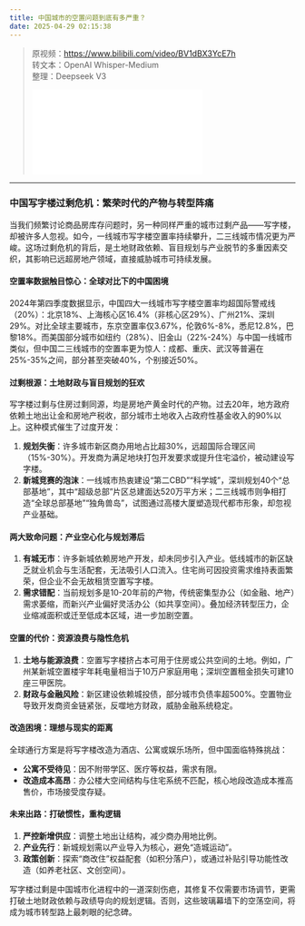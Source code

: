 ```yaml
---
title: 中国城市的空置问题到底有多严重？
date: 2025-04-29 02:15:38
---
```


> 原视频：https://www.bilibili.com/video/BV1dBX3YcE7h<br>转文本：OpenAI Whisper-Medium<br>整理：Deepseek V3
>
> <iframe src="//player.bilibili.com/player.html?bvid=BV1dBX3YcE7h&autoplay=0" scrolling="no" border="0" frameborder="no" framespacing="0" allowfullscreen="true"></iframe>

---

### 中国写字楼过剩危机：繁荣时代的产物与转型阵痛  

当我们频繁讨论商品房库存问题时，另一种同样严重的城市过剩产品——写字楼，却被许多人忽视。如今，一线城市写字楼空置率持续攀升，二三线城市情况更为严峻。这场过剩危机的背后，是土地财政依赖、盲目规划与产业脱节的多重因素交织，其影响已远超房地产领域，直接威胁城市可持续发展。  

#### **空置率数据触目惊心：全球对比下的中国困境**  
2024年第四季度数据显示，中国四大一线城市写字楼空置率均超国际警戒线（20%）：北京18%、上海核心区16.4%（非核心区29%）、广州21%、深圳29%。对比全球主要城市，东京空置率仅3.67%，伦敦6%-8%，悉尼12.8%，巴黎18%。而美国部分城市如纽约（28%）、旧金山（22%-24%）与中国一线城市类似，但中国二三线城市的空置率更为惊人：成都、重庆、武汉等普遍在25%-35%之间，部分甚至突破40%，个别接近50%。  

#### **过剩根源：土地财政与盲目规划的狂欢**  
写字楼过剩与住房过剩同源，均是房地产黄金时代的产物。过去20年，地方政府依赖土地出让金和房地产税收，部分城市土地收入占政府性基金收入的90%以上。这种模式催生了过度开发：  
1. **规划失衡**：许多城市新区商办用地占比超30%，远超国际合理区间（15%-30%）。开发商为满足地块打包开发要求或提升住宅溢价，被动建设写字楼。  
2. **新城竞赛的泡沫**：一线城市热衷建设“第二CBD”“科学城”，深圳规划40个“总部基地”，其中“超级总部”片区总建面达520万平方米；二三线城市则争相打造“全球总部基地”“独角兽岛”，试图通过高楼大厦塑造现代都市形象，却忽视产业基础。  

#### **两大致命问题：产业空心化与规划滞后**  
1. **有城无市**：许多新城依赖房地产开发，却未同步引入产业。低线城市的新区缺乏就业机会与生活配套，无法吸引人口流入。住宅尚可因投资需求维持表面繁荣，但企业不会无故租赁空置写字楼。  
2. **需求错配**：当前规划多是10-20年前的产物，传统密集型办公（如金融、地产）需求萎缩，而新兴产业偏好灵活办公（如共享空间）。叠加经济转型压力，企业缩减面积或迁至低成本区域，进一步加剧空置。  

#### **空置的代价：资源浪费与隐性危机**  
1. **土地与能源浪费**：空置写字楼挤占本可用于住房或公共空间的土地。例如，广州某新城空置楼宇年耗电量相当于10万户家庭用电；深圳空置租金损失可建10座三甲医院。  
2. **财政与金融风险**：新区建设依赖城投债，部分城市负债率超500%。空置物业导致开发商资金链紧张，反噬地方财政，威胁金融系统稳定。  

#### **改造困境：理想与现实的距离**  
全球通行方案是将写字楼改造为酒店、公寓或娱乐场所，但中国面临特殊挑战：  
- **公寓不受待见**：因不附带学区、医疗等权益，需求有限。  
- **改造成本高昂**：办公楼大空间结构与住宅系统不匹配，核心地段改造成本推高售价，市场接受度存疑。  

#### **未来出路：打破惯性，重构逻辑**  
1. **严控新增供应**：调整土地出让结构，减少商办用地比例。  
2. **产业先行**：新城规划需以产业导入为核心，避免“造城运动”。  
3. **政策创新**：探索“商改住”权益配套（如积分落户），或通过补贴引导功能性改造（如养老社区、文创空间）。  

写字楼过剩是中国城市化进程中的一道深刻伤疤，其修复不仅需要市场调节，更需打破土地财政依赖与政绩导向的规划逻辑。否则，这些玻璃幕墙下的空荡空间，将成为城市转型路上最刺眼的纪念碑。